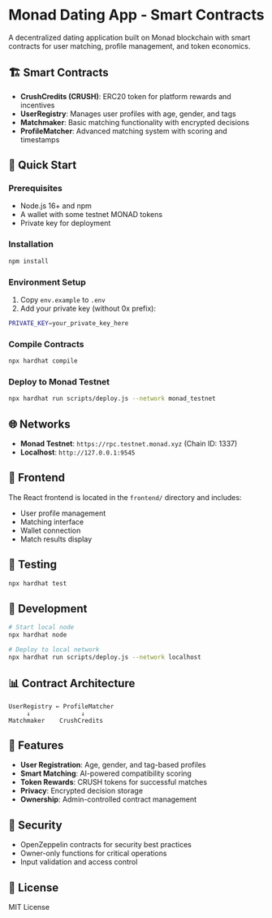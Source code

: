 # Monad Dating App - Smart Contracts

A decentralized dating application built on Monad blockchain with smart contracts for user matching, profile management, and token economics.

## 🏗️ Smart Contracts

- **CrushCredits (CRUSH)**: ERC20 token for platform rewards and incentives
- **UserRegistry**: Manages user profiles with age, gender, and tags
- **Matchmaker**: Basic matching functionality with encrypted decisions
- **ProfileMatcher**: Advanced matching system with scoring and timestamps

## 🚀 Quick Start

### Prerequisites
- Node.js 16+ and npm
- A wallet with some testnet MONAD tokens
- Private key for deployment

### Installation
```bash
npm install
```

### Environment Setup
1. Copy `env.example` to `.env`
2. Add your private key (without 0x prefix):
```bash
PRIVATE_KEY=your_private_key_here
```

### Compile Contracts
```bash
npx hardhat compile
```

### Deploy to Monad Testnet
```bash
npx hardhat run scripts/deploy.js --network monad_testnet
```

## 🌐 Networks

- **Monad Testnet**: `https://rpc.testnet.monad.xyz` (Chain ID: 1337)
- **Localhost**: `http://127.0.0.1:9545`

## 📱 Frontend

The React frontend is located in the `frontend/` directory and includes:
- User profile management
- Matching interface
- Wallet connection
- Match results display

## 🧪 Testing

```bash
npx hardhat test
```

## 🔧 Development

```bash
# Start local node
npx hardhat node

# Deploy to local network
npx hardhat run scripts/deploy.js --network localhost
```

## 📊 Contract Architecture

```
UserRegistry ← ProfileMatcher
     ↓              ↓
Matchmaker    CrushCredits
```

## 🎯 Features

- **User Registration**: Age, gender, and tag-based profiles
- **Smart Matching**: AI-powered compatibility scoring
- **Token Rewards**: CRUSH tokens for successful matches
- **Privacy**: Encrypted decision storage
- **Ownership**: Admin-controlled contract management

## 🔐 Security

- OpenZeppelin contracts for security best practices
- Owner-only functions for critical operations
- Input validation and access control

## 📝 License

MIT License
